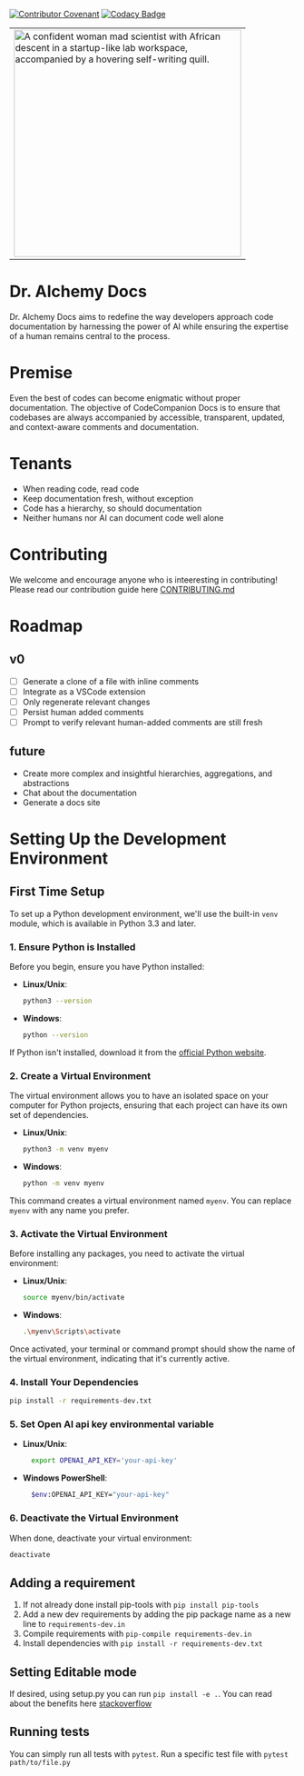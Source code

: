 [![Contributor Covenant](https://img.shields.io/badge/Contributor%20Covenant-2.1-4baaaa.svg)](code_of_conduct.md)
[![Codacy Badge](https://app.codacy.com/project/badge/Grade/2bc51fd762814c1c8a17f836e88e65de)](https://app.codacy.com/gh/jhaenel/Dr-Alchemy-Doc-Gen/dashboard?utm_source=gh&utm_medium=referral&utm_content=&utm_campaign=Badge_grade)
<table align="center">
  <tr>
    <td>
      <img src="https://github.com/jhaenel/Dr-Alchemy-Docs/blob/main/images/dr-alechemy.png?raw=true" alt="A confident woman mad scientist with African descent in a startup-like lab workspace, accompanied by a hovering self-writing quill." width="400"/>
    </td>
  </tr>
</table>

# Dr. Alchemy Docs

Dr. Alchemy Docs aims to redefine the way developers approach code documentation by harnessing the power of AI while ensuring the expertise of a human remains central to the process.

# Premise

Even the best of codes can become enigmatic without proper documentation. The objective of CodeCompanion Docs is to ensure that codebases are always accompanied by accessible, transparent, updated, and context-aware comments and documentation.

# Tenants

- When reading code, read code
- Keep documentation fresh, without exception
- Code has a hierarchy, so should documentation
- Neither humans nor AI can document code well alone

# Contributing
We welcome and encourage anyone who is inteeresting in contributing! Please read our contribution guide here [CONTRIBUTING.md](CONTRIBUTING.md)

# Roadmap

## v0

- [ ] Generate a clone of a file with inline comments
- [ ] Integrate as a VSCode extension
- [ ] Only regenerate relevant changes
- [ ] Persist human added comments
- [ ] Prompt to verify relevant human-added comments are still fresh

## future

- Create more complex and insightful hierarchies, aggregations, and abstractions
- Chat about the documentation
- Generate a docs site

# Setting Up the Development Environment

## First Time Setup

To set up a Python development environment, we'll use the built-in `venv` module, which is available in Python 3.3 and later.

### 1. Ensure Python is Installed

Before you begin, ensure you have Python installed:

- **Linux/Unix**:
  ```bash
  python3 --version
  ```

- **Windows**:
  ```bash
  python --version
  ```

If Python isn't installed, download it from the [official Python website](https://www.python.org/downloads/).

### 2. Create a Virtual Environment

The virtual environment allows you to have an isolated space on your computer for Python projects, ensuring that each project can have its own set of dependencies.

- **Linux/Unix**:
  ```bash
  python3 -m venv myenv
  ```

- **Windows**:
  ```bash
  python -m venv myenv
  ```

This command creates a virtual environment named `myenv`. You can replace `myenv` with any name you prefer.

### 3. Activate the Virtual Environment

Before installing any packages, you need to activate the virtual environment:

- **Linux/Unix**:
  ```bash
  source myenv/bin/activate
  ```

- **Windows**:
  ```bash
  .\myenv\Scripts\activate
  ```

Once activated, your terminal or command prompt should show the name of the virtual environment, indicating that it's currently active.


### 4. Install Your Dependencies

```bash
pip install -r requirements-dev.txt
```

### 5. Set Open AI api key environmental variable
- **Linux/Unix**:
  ```bash
    export OPENAI_API_KEY='your-api-key'
  ```

- **Windows PowerShell**:
  ```bash
    $env:OPENAI_API_KEY="your-api-key"
  ```


### 6. Deactivate the Virtual Environment

When done, deactivate your virtual environment:

```bash
deactivate
```




## Adding a requirement
1. If not already done install pip-tools with `pip install pip-tools`
2. Add a new dev requirements by adding the pip package name as a new line to `requirements-dev.in`
3. Compile requirements with `pip-compile requirements-dev.in`
4. Install dependencies with `pip install -r requirements-dev.txt`

## Setting Editable mode
If desired, using setup.py you can run  `pip install -e .`. You can read about the benefits here [stackoverflow](https://stackoverflow.com/questions/35064426/when-would-the-e-editable-option-be-useful-with-pip-install)

## Running tests
You can simply run all tests with `pytest`. Run a specific test file with `pytest path/to/file.py`
